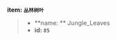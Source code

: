 <!-- BEGIN_AUTOGEN: do NOT edit in this block -->

**item: `丛林树叶`**

> * **name: ** Jungle_Leaves
> * **id: `85`**

<!-- END_AUTOGEN-->
